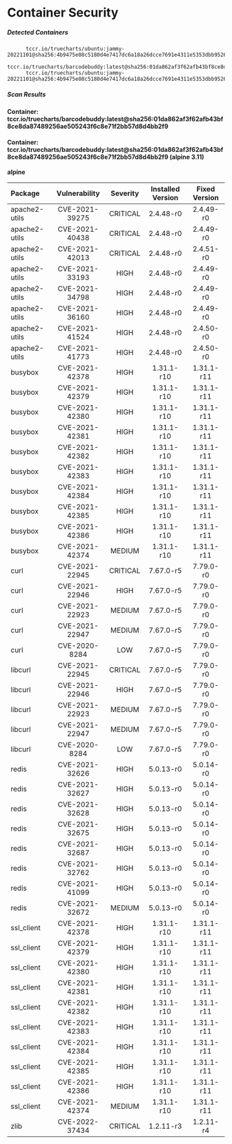 # Container Security

##### Detected Containers

          tccr.io/truecharts/ubuntu:jammy-20221101@sha256:4b9475e08c5180d4e7417dc6a18a26dcce7691e4311e5353dbb952645c5ff43f
          tccr.io/truecharts/barcodebuddy:latest@sha256:01da862af3f62afb43bf8ce8da87489256ae505243f6c8e71f2bb57d8d4bb2f9
          tccr.io/truecharts/ubuntu:jammy-20221101@sha256:4b9475e08c5180d4e7417dc6a18a26dcce7691e4311e5353dbb952645c5ff43f

##### Scan Results

**Container: tccr.io/truecharts/barcodebuddy:latest@sha256:01da862af3f62afb43bf8ce8da87489256ae505243f6c8e71f2bb57d8d4bb2f9**

#### Container: tccr.io/truecharts/barcodebuddy:latest@sha256:01da862af3f62afb43bf8ce8da87489256ae505243f6c8e71f2bb57d8d4bb2f9 (alpine 3.11)
    

**alpine**

      
| Package         |    Vulnerability   |   Severity  |  Installed Version | Fixed Version |
|:----------------|:------------------:|:-----------:|:------------------:|:-------------:|
| apache2-utils         |    CVE-2021-39275   |   CRITICAL  |  2.4.48-r0 | 2.4.49-r0 |
| apache2-utils         |    CVE-2021-40438   |   CRITICAL  |  2.4.48-r0 | 2.4.49-r0 |
| apache2-utils         |    CVE-2021-42013   |   CRITICAL  |  2.4.48-r0 | 2.4.51-r0 |
| apache2-utils         |    CVE-2021-33193   |   HIGH  |  2.4.48-r0 | 2.4.49-r0 |
| apache2-utils         |    CVE-2021-34798   |   HIGH  |  2.4.48-r0 | 2.4.49-r0 |
| apache2-utils         |    CVE-2021-36160   |   HIGH  |  2.4.48-r0 | 2.4.49-r0 |
| apache2-utils         |    CVE-2021-41524   |   HIGH  |  2.4.48-r0 | 2.4.50-r0 |
| apache2-utils         |    CVE-2021-41773   |   HIGH  |  2.4.48-r0 | 2.4.50-r0 |
| busybox         |    CVE-2021-42378   |   HIGH  |  1.31.1-r10 | 1.31.1-r11 |
| busybox         |    CVE-2021-42379   |   HIGH  |  1.31.1-r10 | 1.31.1-r11 |
| busybox         |    CVE-2021-42380   |   HIGH  |  1.31.1-r10 | 1.31.1-r11 |
| busybox         |    CVE-2021-42381   |   HIGH  |  1.31.1-r10 | 1.31.1-r11 |
| busybox         |    CVE-2021-42382   |   HIGH  |  1.31.1-r10 | 1.31.1-r11 |
| busybox         |    CVE-2021-42383   |   HIGH  |  1.31.1-r10 | 1.31.1-r11 |
| busybox         |    CVE-2021-42384   |   HIGH  |  1.31.1-r10 | 1.31.1-r11 |
| busybox         |    CVE-2021-42385   |   HIGH  |  1.31.1-r10 | 1.31.1-r11 |
| busybox         |    CVE-2021-42386   |   HIGH  |  1.31.1-r10 | 1.31.1-r11 |
| busybox         |    CVE-2021-42374   |   MEDIUM  |  1.31.1-r10 | 1.31.1-r11 |
| curl         |    CVE-2021-22945   |   CRITICAL  |  7.67.0-r5 | 7.79.0-r0 |
| curl         |    CVE-2021-22946   |   HIGH  |  7.67.0-r5 | 7.79.0-r0 |
| curl         |    CVE-2021-22923   |   MEDIUM  |  7.67.0-r5 | 7.79.0-r0 |
| curl         |    CVE-2021-22947   |   MEDIUM  |  7.67.0-r5 | 7.79.0-r0 |
| curl         |    CVE-2020-8284   |   LOW  |  7.67.0-r5 | 7.79.0-r0 |
| libcurl         |    CVE-2021-22945   |   CRITICAL  |  7.67.0-r5 | 7.79.0-r0 |
| libcurl         |    CVE-2021-22946   |   HIGH  |  7.67.0-r5 | 7.79.0-r0 |
| libcurl         |    CVE-2021-22923   |   MEDIUM  |  7.67.0-r5 | 7.79.0-r0 |
| libcurl         |    CVE-2021-22947   |   MEDIUM  |  7.67.0-r5 | 7.79.0-r0 |
| libcurl         |    CVE-2020-8284   |   LOW  |  7.67.0-r5 | 7.79.0-r0 |
| redis         |    CVE-2021-32626   |   HIGH  |  5.0.13-r0 | 5.0.14-r0 |
| redis         |    CVE-2021-32627   |   HIGH  |  5.0.13-r0 | 5.0.14-r0 |
| redis         |    CVE-2021-32628   |   HIGH  |  5.0.13-r0 | 5.0.14-r0 |
| redis         |    CVE-2021-32675   |   HIGH  |  5.0.13-r0 | 5.0.14-r0 |
| redis         |    CVE-2021-32687   |   HIGH  |  5.0.13-r0 | 5.0.14-r0 |
| redis         |    CVE-2021-32762   |   HIGH  |  5.0.13-r0 | 5.0.14-r0 |
| redis         |    CVE-2021-41099   |   HIGH  |  5.0.13-r0 | 5.0.14-r0 |
| redis         |    CVE-2021-32672   |   MEDIUM  |  5.0.13-r0 | 5.0.14-r0 |
| ssl_client         |    CVE-2021-42378   |   HIGH  |  1.31.1-r10 | 1.31.1-r11 |
| ssl_client         |    CVE-2021-42379   |   HIGH  |  1.31.1-r10 | 1.31.1-r11 |
| ssl_client         |    CVE-2021-42380   |   HIGH  |  1.31.1-r10 | 1.31.1-r11 |
| ssl_client         |    CVE-2021-42381   |   HIGH  |  1.31.1-r10 | 1.31.1-r11 |
| ssl_client         |    CVE-2021-42382   |   HIGH  |  1.31.1-r10 | 1.31.1-r11 |
| ssl_client         |    CVE-2021-42383   |   HIGH  |  1.31.1-r10 | 1.31.1-r11 |
| ssl_client         |    CVE-2021-42384   |   HIGH  |  1.31.1-r10 | 1.31.1-r11 |
| ssl_client         |    CVE-2021-42385   |   HIGH  |  1.31.1-r10 | 1.31.1-r11 |
| ssl_client         |    CVE-2021-42386   |   HIGH  |  1.31.1-r10 | 1.31.1-r11 |
| ssl_client         |    CVE-2021-42374   |   MEDIUM  |  1.31.1-r10 | 1.31.1-r11 |
| zlib         |    CVE-2022-37434   |   CRITICAL  |  1.2.11-r3 | 1.2.11-r4 |

